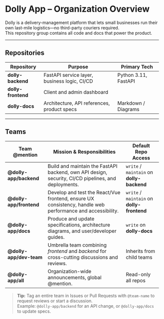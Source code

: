 # Dolly App – Organization Overview

Dolly is a delivery-management platform that lets small businesses run their own last-mile logistics—no third-party couriers required.  
This repository group contains all code and docs that power the product.

---

## Repositories

| Repository            | Purpose                                 | Primary Tech |
| --------------------- | --------------------------------------- | ------------ |
| **dolly-backend**     | FastAPI service layer, business logic, CI/CD | Python 3.11, FastAPI |
| **dolly-frontend**    | Client and admin dashboard             | |
| **dolly-docs**        | Architecture, API references, product specs | Markdown / Diagrams |

---

## Teams

| Team @mention            | Mission & Responsibilities | Default Repo Access |
| ------------------------ | -------------------------- | ------------------- |
| **@dolly-app/backend**   | Build and maintain the FastAPI backend, own API design, security, CI/CD pipelines, and deployments. | `write` / `maintain` on **dolly-backend** |
| **@dolly-app/frontend**  | Develop and test the React/Vue frontend, ensure UX consistency, handle web performance and accessibility. | `write` / `maintain` on **dolly-frontend** |
| **@dolly-app/docs**      | Produce and update specifications, architecture diagrams, and user/developer guides. | `write` on **dolly-docs** |
| **@dolly-app/dev-team**  | Umbrella team combining *frontend* and *backend* for cross-cutting discussions and reviews. | Inherits from child teams |
| **@dolly-app/all**       | Organization-wide announcements, global @mention. | Read-only all repos |

> **Tip:** Tag an entire team in Issues or Pull Requests with `@team-name` to request reviews or start a discussion.  
> Example: `@dolly-app/backend` for an API change, or `@dolly-app/docs` to update specs.
